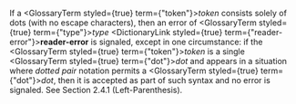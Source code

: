  



If a <GlossaryTerm styled={true} term={"token"}><i>token</i></GlossaryTerm> consists solely of dots (with no escape characters), then an error of <GlossaryTerm styled={true} term={"type"}><i>type</i></GlossaryTerm> <DictionaryLink styled={true} term={"reader-error"}><b>reader-error</b></DictionaryLink> is signaled, except in one circumstance: if the <GlossaryTerm styled={true} term={"token"}><i>token</i></GlossaryTerm> is a single <GlossaryTerm styled={true} term={"dot"}><i>dot</i></GlossaryTerm> and appears in a situation where *dotted pair* notation permits a <GlossaryTerm styled={true} term={"dot"}><i>dot</i></GlossaryTerm>, then it is accepted as part of such syntax and no error is signaled. See Section 2.4.1 (Left-Parenthesis). 











